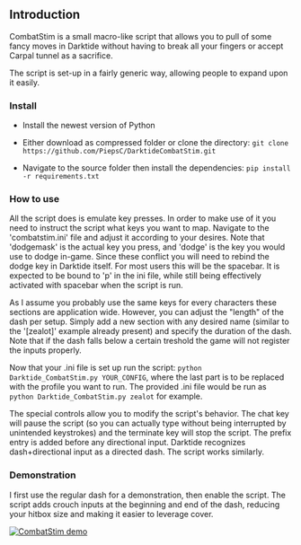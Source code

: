 ## Introduction

CombatStim is a small macro-like script that allows you to pull of some fancy moves in Darktide without having to break all your fingers or accept Carpal tunnel as a sacrifice.

The script is set-up in a fairly generic way, allowing people to expand upon it easily.

### Install

- Install the newest version of Python

- Either download as compressed folder or clone the directory: ``git clone https://github.com/PiepsC/DarktideCombatStim.git``

- Navigate to the source folder then install the dependencies: ``pip install -r requirements.txt``

### How to use

All the script does is emulate key presses. In order to make use of it you need to instruct the script what keys you want to map. Navigate to the 'combatstim.ini' file and adjust it according to your desires. Note that 'dodgemask' is the actual key you press, and 'dodge' is the key you would use to dodge in-game. Since these conflict you will need to rebind the dodge key in Darktide itself. For most users this will be the spacebar. It is expected to be bound to 'p' in the ini file, while still being effectively activated with spacebar when the script is run.

As I assume you probably use the same keys for every characters these sections are application wide. However, you can adjust the "length" of the dash per setup. Simply add a new section with any desired name (similar to the '[zealot]' example already present) and specify the duration of the dash. Note that if the dash falls below a certain treshold the game will not register the inputs properly.

Now that your .ini file is set up run the script: ```python Darktide_CombatStim.py YOUR_CONFIG```, where the last part is to be replaced with the profile you want to run. The provided .ini file would be run as ```python Darktide_CombatStim.py zealot``` for example.

The special controls allow you to modify the script's behavior. The chat key will pause the script (so you can actually type without being interrupted by unintended keystrokes) and the terminate key will stop the script. The prefix entry is added before any directional input. Darktide recognizes dash+directional input as a directed dash. The script works similarly.

### Demonstration

I first use the regular dash for a demonstration, then enable the script. The script adds crouch inputs at the beginning and end of the dash, reducing your hitbox size and making it easier to leverage cover.

[![CombatStim demo](https://img.youtube.com/vi/L91rHNg-6Mk/0.jpg)](https://www.youtube.com/watch?v=L91rHNg-6Mk)
